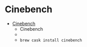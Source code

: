 # Cinebench
- [Cinebench](https://www.maxon.net/products/cinebench/)
  -  Cinebench
  - 
  - `brew cask install cinebench`
